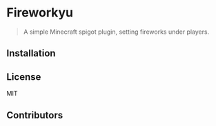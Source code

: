 # Fireworkyu

> A simple Minecraft spigot plugin, setting fireworks under players.

## Installation

## License
MIT

## Contributors
